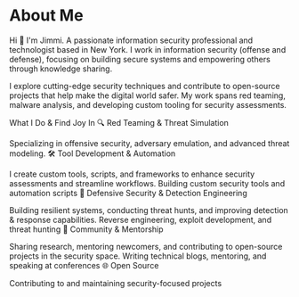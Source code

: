 <!--
**jimmi-aylesworth/jimmi-aylesworth** is a ✨ _special_ ✨ repository because its `README.md` (this file) appears on your GitHub profile.

Here are some ideas to get you started:

- 🔭 I’m currently working on ...
- 🌱 I’m currently learning ...
- 👯 I’m looking to collaborate on ...
- 🤔 I’m looking for help with ...
- 💬 Ask me about ...
- 📫 How to reach me: ...
- 😄 Pronouns: ...
- ⚡ Fun fact: ...
-->

# About Me
Hi 👋 I'm Jimmi. A passionate information security professional and technologist based in New York. I work in information security (offense and defense), focusing on building secure systems and empowering others through knowledge sharing.

I explore cutting-edge security techniques and contribute to open-source projects that help make the digital world safer. My work spans red teaming, malware analysis, and developing custom tooling for security assessments.

What I Do & Find Joy In
🔍 Red Teaming & Threat Simulation

Specializing in offensive security, adversary emulation, and advanced threat modeling.
🛠️ Tool Development & Automation

I create custom tools, scripts, and frameworks to enhance security assessments and streamline workflows.
Building custom security tools and automation scripts
🔐 Defensive Security & Detection Engineering

Building resilient systems, conducting threat hunts, and improving detection & response capabilities.
Reverse engineering, exploit development, and threat hunting
📢 Community & Mentorship

Sharing research, mentoring newcomers, and contributing to open-source projects in the security space.
Writing technical blogs, mentoring, and speaking at conferences
🌐 Open Source

Contributing to and maintaining security-focused projects
